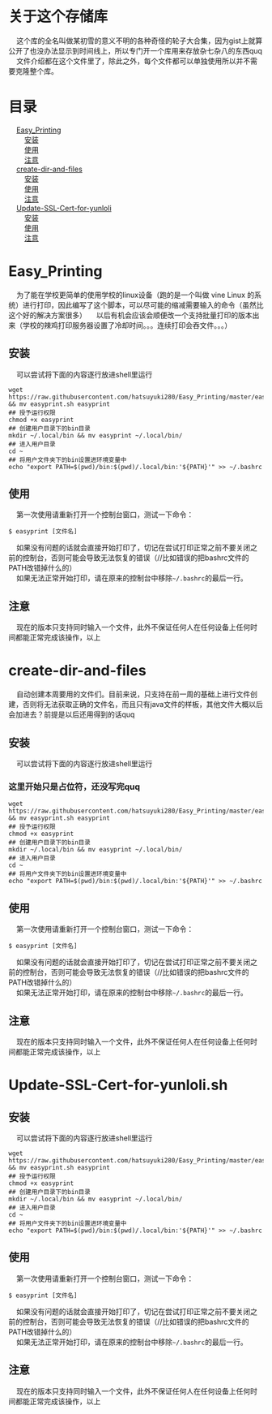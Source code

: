 # 关于这个存储库
&nbsp; &nbsp; 这个库的全名叫做某初雪的意义不明的各种奇怪的轮子大合集，因为gist上就算公开了也没办法显示到时间线上，所以专门开一个库用来存放杂七杂八的东西quq
&nbsp; &nbsp; 文件介绍都在这个文件里了，除此之外，每个文件都可以单独使用所以并不需要克隆整个库。
# 目录
&nbsp; &nbsp; [Easy_Printing](#1)  
&nbsp; &nbsp; &nbsp; &nbsp; [安装](#1.1)  
&nbsp; &nbsp; &nbsp; &nbsp; [使用](#1.2)  
&nbsp; &nbsp; &nbsp; &nbsp; [注意](#1.3)  
&nbsp; &nbsp;  [create-dir-and-files](#2)  
&nbsp; &nbsp; &nbsp; &nbsp; [安装](#2.1)  
&nbsp; &nbsp; &nbsp; &nbsp; [使用](#2.2)  
&nbsp; &nbsp; &nbsp; &nbsp; [注意](#2.3)  
&nbsp; &nbsp; [Update-SSL-Cert-for-yunloli](#3)  
&nbsp; &nbsp; &nbsp; &nbsp; [安装](#3.1)  
&nbsp; &nbsp; &nbsp; &nbsp; [使用](#3.2)  
&nbsp; &nbsp; &nbsp; &nbsp; [注意](#3.3)  
<h1 id='1'>Easy_Printing</h1>
&nbsp; &nbsp; 为了能在学校更简单的使用学校的linux设备（跑的是一个叫做 vine Linux 的系统）进行打印，因此编写了这个脚本，可以尽可能的缩减需要输入的命令（虽然比这个好的解决方案很多）  
&nbsp; &nbsp; 以后有机会应该会顺便改一个支持批量打印的版本出来（学校的辣鸡打印服务器设置了冷却时间。。。连续打印会吞文件。。。）
<h2 id='1.1'>安装</h2>
&nbsp; &nbsp; 可以尝试将下面的内容逐行放进shell里运行

``` ## 下载
wget https://raw.githubusercontent.com/hatsuyuki280/Easy_Printing/master/easyprint.sh && mv easyprint.sh easyprint
## 授予运行权限
chmod +x easyprint
## 创建用户目录下的bin目录
mkdir ~/.local/bin && mv easyprint ~/.local/bin/
## 进入用户目录
cd ~
## 将用户文件夹下的bin设置进环境变量中
echo "export PATH=$(pwd)/bin:$(pwd)/.local/bin:'${PATH}'" >> ~/.bashrc
```

<h2 id='1.2'>使用</h2>
&nbsp; &nbsp; 第一次使用请重新打开一个控制台窗口，测试一下命令：

``` $ easyprint [文件名] ```

&nbsp; &nbsp; 如果没有问题的话就会直接开始打印了，切记在尝试打印正常之前不要关闭之前的控制台，否则可能会导致无法恢复的错误（//比如错误的把bashrc文件的PATH改错掉什么的）  
&nbsp; &nbsp; 如果无法正常开始打印，请在原来的控制台中移除``` ~/.bashrc ```的最后一行。
<h2 id='1.3'>注意</h2>
&nbsp; &nbsp; 现在的版本只支持同时输入一个文件，此外不保证任何人在任何设备上任何时间都能正常完成该操作，以上

<h1 id='2'>create-dir-and-files</h1>
&nbsp; &nbsp; 自动创建本周要用的文件们。目前来说，只支持在前一周的基础上进行文件创建，否则将无法获取正确的文件名，而且只有java文件的样板，其他文件大概以后会加进去？前提是以后还用得到的话quq
<h2 id='2.1'>安装</h2>
&nbsp; &nbsp; 可以尝试将下面的内容逐行放进shell里运行

### 这里开始只是占位符，还没写完quq

``` ## 下载
wget https://raw.githubusercontent.com/hatsuyuki280/Easy_Printing/master/easyprint.sh && mv easyprint.sh easyprint
## 授予运行权限
chmod +x easyprint
## 创建用户目录下的bin目录
mkdir ~/.local/bin && mv easyprint ~/.local/bin/
## 进入用户目录
cd ~
## 将用户文件夹下的bin设置进环境变量中
echo "export PATH=$(pwd)/bin:$(pwd)/.local/bin:'${PATH}'" >> ~/.bashrc
```

<h2 id='2.2'>使用</h2>
&nbsp; &nbsp; 第一次使用请重新打开一个控制台窗口，测试一下命令：

``` $ easyprint [文件名] ```

&nbsp; &nbsp; 如果没有问题的话就会直接开始打印了，切记在尝试打印正常之前不要关闭之前的控制台，否则可能会导致无法恢复的错误（//比如错误的把bashrc文件的PATH改错掉什么的）  
&nbsp; &nbsp; 如果无法正常开始打印，请在原来的控制台中移除``` ~/.bashrc ```的最后一行。
<h2 id='2.3'>注意</h2>
&nbsp; &nbsp; 现在的版本只支持同时输入一个文件，此外不保证任何人在任何设备上任何时间都能正常完成该操作，以上

<h1 id='3'>Update-SSL-Cert-for-yunloli.sh</h1>
<h2 id='3.1'>安装</h2>
&nbsp; &nbsp; 可以尝试将下面的内容逐行放进shell里运行

``` ## 下载
wget https://raw.githubusercontent.com/hatsuyuki280/Easy_Printing/master/easyprint.sh && mv easyprint.sh easyprint
## 授予运行权限
chmod +x easyprint
## 创建用户目录下的bin目录
mkdir ~/.local/bin && mv easyprint ~/.local/bin/
## 进入用户目录
cd ~
## 将用户文件夹下的bin设置进环境变量中
echo "export PATH=$(pwd)/bin:$(pwd)/.local/bin:'${PATH}'" >> ~/.bashrc
```

<h2 id='3.2'>使用</h2>
&nbsp; &nbsp; 第一次使用请重新打开一个控制台窗口，测试一下命令：

``` $ easyprint [文件名] ```

&nbsp; &nbsp; 如果没有问题的话就会直接开始打印了，切记在尝试打印正常之前不要关闭之前的控制台，否则可能会导致无法恢复的错误（//比如错误的把bashrc文件的PATH改错掉什么的）  
&nbsp; &nbsp; 如果无法正常开始打印，请在原来的控制台中移除``` ~/.bashrc ```的最后一行。
<h2 id='3.3'>注意</h2>
&nbsp; &nbsp; 现在的版本只支持同时输入一个文件，此外不保证任何人在任何设备上任何时间都能正常完成该操作，以上

